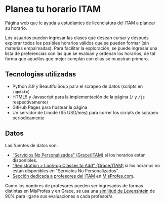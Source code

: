 # Planea tu horario ITAM

[Página web](https://horariositam.com/) que le ayuda a estudiantes de licenciatura del ITAM a planear su horario.    

Los usuarios pueden ingresar las clases que desean cursar y después explorar todos los posibles horarios válidos que se pueden formar (sin materias empalmadas). Para facilitar la exploración, se puede ingresar una lista de preferencias con las que se evalúan y ordenan los horarios, de tal forma que aquellos que mejor cumplan con ellas se muestran primero. 

## Tecnologías utilizadas

- Python 3.9 y BeautifulSoup para el scrapeo de datos (scripts en `/update`)
- HTML5 y Javascript para la implementación de la página (`/` y `/js` respectivamente)
- GitHub Pages para hostear la página
- Un servidor de Linode ($5 USD/mes) para correr los scripts de scrapeo periódicamente

## Datos

Las fuentes de datos son:

- [“Servicios No Personalizados" (Grace/ITAM)](https://serviciosweb.itam.mx/EDSUP/BWZKSENP.P_MenuServNoPers) si los horarios están disponibles.
- ["Registration > Look-up Classes to Add" (Grace/ITAM)]("https://serviciosweb.itam.mx/EDSUP/bwskfcls.p_sel_crse_search") si los horarios no están disponibles en "Servicios No Personalizados".
- [Sección dedicada a profesores del ITAM](https://www.misprofesores.com/escuelas/ITAM-Instituto-Tecnologico-Autonomo-de-Mexico_1003) en [MisProfes.com](https://www.misprofesores.com/). 

Como los nombres de profesores pueden ser ingresados de formas distintas en MisProfes y en Grace, se usa una [similitud de Levenshtein](https://en.wikipedia.org/wiki/Levenshtein_distance) de 90% para ligarle sus evaluaciones a cada profesor/a.








